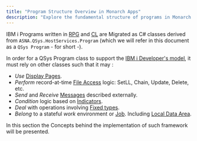 ```yaml
---
title: "Program Structure Overview in Monarch Apps"
description: "Explore the fundamental structure of programs in Monarch Apps. This guide provides a clear overview for developers."
---
```



IBM i Programs written in [RPG](https://www.ibm.com/docs/en/i/7.2?topic=languages-rpg) and [CL](https://www.ibm.com/docs/en/i/7.2?topic=language-control-overview) are Migrated as C# classes derived from `ASNA.QSys.HostServices.Program` (which we will refer in this document as a `QSys Program` - for short -).

In order for a QSys Program class to support the [IBM i Developer's model](/concepts/background/ibmi-developer-model.html), it must rely on other classes such that it may :

- *Use* [Display Pages](/concepts/user-interface/qsys-expo-display-pages.html).
- *Perform* record-at-time [File Access](/concepts/program-structure/qsys-databasefile.html) logic: SetLL, Chain, Update, Delete, etc.
- *Send* and *Receive* [Messages](/concepts/program-structure/rpg-language-files.html) described externally.
- *Condition* logic based on [Indicators](/concepts/program-structure/rpg-language-files.html).
- *Deal* with operations involving [Fixed types](/concepts/program-structure/qsys-fixedtypes.html).
- *Belong* to a stateful *work* environment or [Job](/concepts/architecture/qsys-job.html). Including [Local Data Area](/concepts/architecture/qsys-job.html).

In this section the Concepts behind the implementation of such framework will be presented.